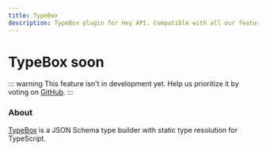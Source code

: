 ```yaml
---
title: TypeBox
description: TypeBox plugin for Hey API. Compatible with all our features.
---
```


# TypeBox <span data-soon>soon</span>

::: warning
This feature isn't in development yet. Help us prioritize it by voting on [GitHub](https://github.com/hey-api/openapi-ts/issues/1475).
:::

### About

[TypeBox](https://github.com/sinclairzx81/typebox) is a JSON Schema type builder with static type resolution for TypeScript.

<!--@include: ../../sponsors.md-->
